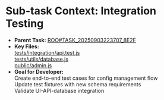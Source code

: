 # Sub-task Context: Integration Testing
- **Parent Task:** [ROO#TASK_20250903223707_8E2F](../../plans/ROO#TASK_20250903223707_8E2F_plan_overview.md)
- **Key Files:**  
  [tests/integration/api.test.js](../../tests/integration/api.test.js)  
  [tests/utils/database.js](../../tests/utils/database.js)  
  [public/admin.js](../../public/admin.js)
- **Goal for Developer:**  
  Create end-to-end test cases for config management flow  
  Update test fixtures with new schema requirements  
  Validate UI-API-database integration